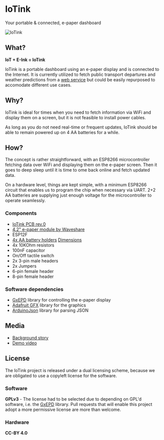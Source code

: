 # IoTink
Your portable & connected, e-paper dashboard

![IoTink](https://platis.solutions/blog/wp-content/uploads/2019/02/iotink_feat.jpg)

## What?
**IoT + E-Ink = IoTink**

IoTink is a portable dashboard using an e-paper display and is connected to the
Internet. It is currently utilized to fetch public transport departures and
weather predictions from a
[web service](https://github.com/platisd/vasttrafik-google-assistant) but could
be easily repurposed to accomodate different use cases.

## Why?
IoTink is ideal for times when you need to fetch information via WiFi and display
them on a screen, but it is not feasible to install power cables.

As long as you do not need real-time or frequent updates, IoTink should be
able to remain powered up on 4 AA batteries for a while.

## How?
The concept is rather straightforward, with an ESP8266 microcontroller fetching
data over WiFi and displaying them on the e-paper screen. Then it goes to
deep sleep until it is time to ome back online and fetch updated data.

On a hardware level, things are kept simple, with a minimum ESP8266 circuit that
enables us to program the chip when necessary via UART. 2+2 AA batteries are
supplying just enough voltage for the microcontroller to operate seamlessly.

### Components
* [IoTink PCB rev.0](https://www.pcbway.com/project/shareproject/IoTink__Your_portable_e_paper_dashboard.html)
* [4.2" e-paper module by Waveshare](https://www.waveshare.com/wiki/4.2inch_e-Paper_Module)
* ESP12F
* [4x AA battery holders](https://www.electrokit.com/produkt/batterihallare-1xaa-pcb/) [Dimensions](https://i.imgur.com/DCF7JLv.jpg)
* 4x 10KOhm resistors
* 100nF capacitor
* On/Off tactile switch
* 2x 3-pin male headers
* 2x Jumpers
* 6-pin female header
* 8-pin female header

### Software dependencies
* [GxEPD](https://github.com/ZinggJM/GxEPD/) library for controlling the e-paper display
* [Adafruit GFX](https://github.com/adafruit/Adafruit-GFX-Library) library for the graphics
* [ArduinoJson](https://github.com/bblanchon/ArduinoJson) library for parsing JSON

## Media
* [Background story](https://platis.solutions/blog/2019/02/18/iotink-your-portable-e-paper-dashboard/)
* [Demo video](https://youtu.be/FovcpUYtC_o)

## License
The IoTink project is released under a dual licensing scheme, because we
are obligated to use a copyleft license for the software.

### Software
**GPLv3** - The license had to be selected due to depending on GPL'd software,
i.e. the [GxEPD](https://github.com/ZinggJM/GxEPD/) library. Pull requests that
will enable this project adopt a more permissive license are more than welcome.

### Hardware
**CC-BY 4.0**